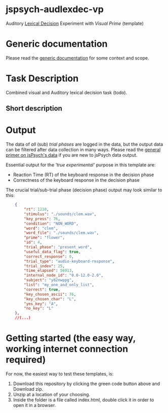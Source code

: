 # jspsych-audlexdec-vp
Auditory [Lexical Decision](https://en.wikipedia.org/wiki/Lexical_decision_task) Experiment with _Visual Prime_ (template)

# Generic documentation
Please read the [generic documentation](https://github.com/UiL-OTS-labs/jspsych-uil-template-docs) for some context and scope.

# Task Description
Combined visual and Auditory lexical decision task (todo).

## Short description

# Output

The data of _all_ (sub) _trial phases_ are logged in the data, but the output data can be filtered after data collection in many ways.
Please read the [general primer on jsPsych's data](https://github.com/UiL-OTS-labs/jspsych-output) if you are new to jsPsych data output.

Essential output for the _'true experimental'_ purpose in this template are:

- Reaction Time (RT) of the keyboard response in the decision phase
- Correctness of the keyboard response in the decision phase

The crucial trial/sub-trial phase (decision phase) output may look similar to this:

```json
	{
		"rt": 1210,
		"stimulus": "./sounds/clem.wav",
		"key_press": 76,
		"condition": "NON_WORD",
		"word": "clem",
		"word_file": "./sounds/clem.wav",
		"prime": "flower",
		"id": 4,
		"trial_phase": "present_word",
		"useful_data_flag": true,
		"correct_response": 0,
		"trial_type": "audio-keyboard-response",
		"trial_index": 25,
		"time_elapsed": 56913,
		"internal_node_id": "0.0-12.0-2.0",
		"subject": "y82nwppg",
		"list": "my_one_and_only_list",
		"correct": true,
		"key_chosen_ascii": 76,
		"key_chosen_char": "L",
		"yes_key": "A",
		"no_key": "L"
	},
	//(...)
```

# Getting started (the easy way, working internet connection required)
For now, the easiest way to test these templates, is:

1. Download this repository by clicking the green code button above and Download zip.
2. Unzip at a location of your choosing.
3. Inside the folder is a file called index.html, double click it in order to open it
   in a browser.
